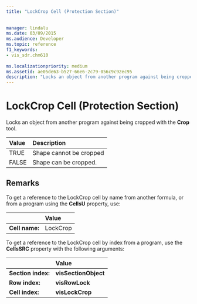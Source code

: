 ```yaml
---
title: "LockCrop Cell (Protection Section)"
 
 
manager: lindalu
ms.date: 03/09/2015
ms.audience: Developer
ms.topic: reference
f1_keywords:
- vis_sdr.chm610
 
ms.localizationpriority: medium
ms.assetid: ae05de63-b527-66e6-2c79-056c9c92ec95
description: "Locks an object from another program against being cropped with the Crop tool."
---
```


# LockCrop Cell (Protection Section)

Locks an object from another program against being cropped with the **Crop** tool. 
  
|**Value**|**Description**|
|:-----|:-----|
| TRUE  <br/> | Shape cannot be cropped  <br/> |
| FALSE  <br/> | Shape can be cropped. |
   
## Remarks

To get a reference to the LockCrop cell by name from another formula, or from a program using the **CellsU** property, use: 
  
||Value |
|:-----|:-----|
| **Cell name:**  <br/> | LockCrop  <br/> |
   
To get a reference to the LockCrop cell by index from a program, use the **CellsSRC** property with the following arguments: 
  
||Value |
|:-----|:-----|
| **Section index:**  <br/> |**visSectionObject** <br/> |
| **Row index:**  <br/> |**visRowLock** <br/> |
| **Cell index:**  <br/> |**visLockCrop** <br/> |
   

